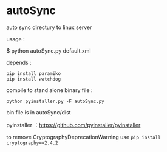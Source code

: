 # autoSync

auto sync directury to linux server

usage :

$ python autoSync.py default.xml

depends :

    pip install paramiko
    pip install watchdog

compile to stand alone binary file :

    python pyinstaller.py -F autoSync.py

bin file is in  autoSync/dist 

pyinstaller ：https://github.com/pyinstaller/pyinstaller

to remove CryptographyDeprecationWarning
use `pip install cryptography==2.4.2`

